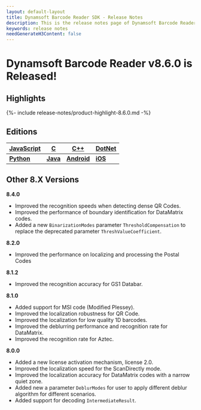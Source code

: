 ```yaml
---
layout: default-layout
title: Dynamsoft Barcode Reader SDK - Release Notes
description: This is the release notes page of Dynamsoft Barcode Reader.
keywords: release notes
needGenerateH3Content: false
---
```


# Dynamsoft Barcode Reader v8.6.0 is Released!

## Highlights

{%- include release-notes/product-highlight-8.6.0.md -%}

## Editions

| [JavaScript](../programming/javascript/release-notes/js-8.md#860-08312021) | [C](../programming/c/release-notes/c-8.md#86-07152021) | [C++](../programming/cplusplus/release-notes/cpp-8.md#86-07152021) | [DotNet](../programming/dotnet/release-notes/dotnet-8.md#86-07152021) |
|----------|-|---|------|
| **[Python](../programming/python/release-notes/python-8.md#86-07152021)** | **[Java](../programming/java/release-notes/java-8.md#86-07152021)** | **[Android](../programming/android/release-notes/android-8.md#86-07152021)** | **[iOS](../programming/objectivec-swift/release-notes/ios-8.md#86-07152021)** |

## Other 8.X Versions

**8.4.0**

- Improved the recognition speeds when detecting dense QR Codes.
- Improved the performance of boundary identification for DataMatrix codes.
- Added a new `BinarizationModes` parameter `ThresholdCompensation` to replace the deprecated parameter `ThreshValueCoefficient`.

**8.2.0**

- Improved the performance on localizing and processing the Postal Codes

**8.1.2**

- Improved the recognition accuracy for GS1 Databar.

**8.1.0**

- Added support for MSI code (Modified Plessey).
- Improved the localization robustness for QR Code.
- Improved the localization for low quality 1D barcodes.
- Improved the deblurring performance and recognition rate for DataMatrix.
- Improved the recognition rate for Aztec.

**8.0.0**

- Added a new license activation mechanism, license 2.0.
- Improved the localization speed for the ScanDirectly mode.
- Improved the localization accuracy for DataMatrix codes with a narrow quiet zone.
- Added new a parameter `DeblurModes` for user to apply different deblur algorithm for different scenarios.
- Added support for decoding `IntermediateResult`.

